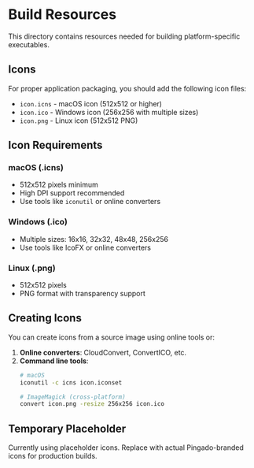 # Build Resources

This directory contains resources needed for building platform-specific executables.

## Icons

For proper application packaging, you should add the following icon files:

- `icon.icns` - macOS icon (512x512 or higher)
- `icon.ico` - Windows icon (256x256 with multiple sizes)
- `icon.png` - Linux icon (512x512 PNG)

## Icon Requirements

### macOS (.icns)
- 512x512 pixels minimum
- High DPI support recommended
- Use tools like `iconutil` or online converters

### Windows (.ico)
- Multiple sizes: 16x16, 32x32, 48x48, 256x256
- Use tools like IcoFX or online converters

### Linux (.png)
- 512x512 pixels
- PNG format with transparency support

## Creating Icons

You can create icons from a source image using online tools or:

1. **Online converters**: CloudConvert, ConvertICO, etc.
2. **Command line tools**:
   ```bash
   # macOS
   iconutil -c icns icon.iconset
   
   # ImageMagick (cross-platform)
   convert icon.png -resize 256x256 icon.ico
   ```

## Temporary Placeholder

Currently using placeholder icons. Replace with actual Pingado-branded icons for production builds.
